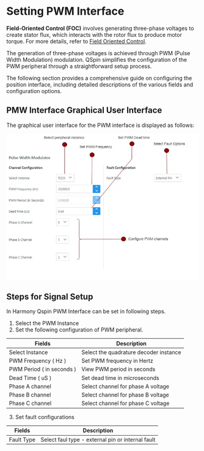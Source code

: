 # Setting PWM Interface
**Field-Oriented Control (FOC)** involves generating three-phase voltages to create stator flux, which interacts 
with the rotor flux to produce motor torque. For more details, refer to [Field Oriented Control](../../theory/field_oriened_control.md).

The generation of three-phase voltages is achieved through PWM (Pulse Width Modulation) modulation. 
QSpin simplifies the configuration of the PWM peripheral through a straightforward setup process.

The following section provides a comprehensive guide on configuring the position interface, including detailed descriptions 
of the various fields and configuration options.


## PMW Interface Graphical User Interface
The graphical user interface for the PWM interface is displayed as follows:

![PWM Interface](../../mc_plant/images/pwm_interface_module_gui.jpg)

## Steps for Signal Setup
In Harmony Qspin PWM Interface can be set in following steps.
1. Select the PWM Instance 
2. Set the following configuration of PWM peripheral.

| Fields |  Description |
|---------|----------------|
| Select Instance |   Select the quadrature decoder instance |
| PWM Frequency ( Hz ) | Set PWM frequency in Hertz |
| PWM Period ( in seconds ) | View PWM period in seconds |
| Dead Time ( uS ) | Set dead time in microseconds |
| Phase A channel | Select channel for phase A voltage |
| Phase B channel | Select channel for phase B voltage |
| Phase C channel | Select channel for phase C voltage |

3. Set fault configurations

| Fields |  Description |
|---------|----------------|
| Fault Type | Select faul type - external pin or internal fault |
